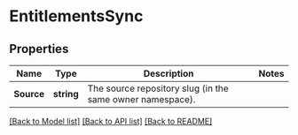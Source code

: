 # EntitlementsSync

## Properties

Name | Type | Description | Notes
------------ | ------------- | ------------- | -------------
**Source** | **string** | The source repository slug (in the same owner namespace). | 

[[Back to Model list]](../README.md#documentation-for-models) [[Back to API list]](../README.md#documentation-for-api-endpoints) [[Back to README]](../README.md)


